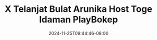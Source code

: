 --- 
title: "X Telanjat Bulat Arunika Host Toge Idaman  PlayBokep"
description: "nonton bokeh X Telanjat Bulat Arunika Host Toge Idaman  PlayBokep yandek   baru"
date: 2024-11-25T09:44:46-08:00
file_code: "mo22s49606qy"
draft: false
cover: "5rrgpeemzd3cofzr.jpg"
tags: ["Telanjat", "Bulat", "Arunika", "Host", "Toge", "Idaman", "PlayBokep", "bokep-indo", "bokep-viral", "bokep-ig"]
length: 1515
fld_id: "1484066"
foldername: "Arunika"
categories: ["Arunika"]
views: 0
---